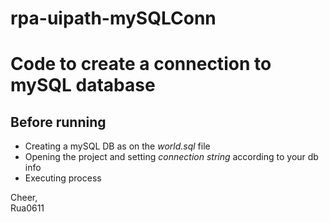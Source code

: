 # rpa-uipath-mySQLConn
# Code to create a connection to mySQL database
## Before running
* Creating a mySQL DB as on the *world.sql* file
* Opening the project and setting *connection string* according to your db info
* Executing process

Cheer,</br>
Rua0611

